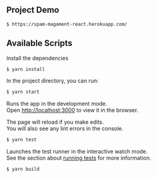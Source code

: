 
## Project Demo
```sh
$ https://spam-magament-react.herokuapp.com/
```

## Available Scripts

Install the dependencies

```sh
$ yarn install
```

In the project directory, you can run:

```sh
$ yarn start
```

Runs the app in the development mode.\
Open [http://localhost:3000](http://localhost:3000) to view it in the browser.

The page will reload if you make edits.\
You will also see any lint errors in the console.

```sh
$ yarn test
```

Launches the test runner in the interactive watch mode.\
See the section about [running tests](https://facebook.github.io/create-react-app/docs/running-tests) for more information.

```sh
$ yarn build
```

